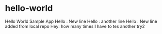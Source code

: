 # hello-world
Hello World Sample App
Hello : New line
Hello : another line
Hello : New line added from local repo
Hey: how many times I have to tes
another try2
